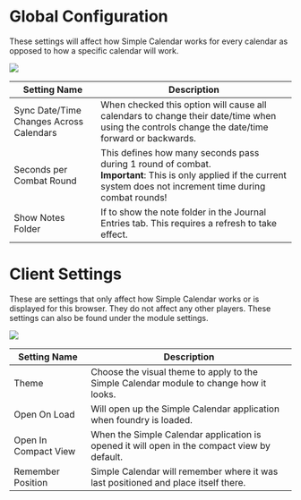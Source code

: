 # Global Configuration

These settings will affect how Simple Calendar works for every calendar as opposed to how a specific calendar will work.

![](media://global-config.png)

| Setting Name                            | Description                                                                                                                                                                |
|-----------------------------------------|----------------------------------------------------------------------------------------------------------------------------------------------------------------------------|
| Sync Date/Time Changes Across Calendars | When checked this option will cause all calendars to change their date/time when using the controls change the date/time forward or backwards.                             |
| Seconds per Combat Round                | This defines how many seconds pass during 1 round of combat.<br/>**Important**: This is only applied if the current system does not increment time during combat rounds!   |
| Show Notes Folder                       | If to show the note folder in the Journal Entries tab. This requires a refresh to take effect.                                                                             |

# Client Settings

These are settings that only affect how Simple Calendar works or is displayed for this browser. They do not affect any other players. These settings can also be found under the module settings.

![](media://client-settings.png)

| Setting Name         | Description                                                                                 |
|----------------------|---------------------------------------------------------------------------------------------|
| Theme                | Choose the visual theme to apply to the Simple Calendar module to change how it looks.      |
| Open On Load         | Will open up the Simple Calendar application when foundry is loaded.                        |
| Open In Compact View | When the Simple Calendar application is opened it will open in the compact view by default. |
| Remember Position    | Simple Calendar will remember where it was last positioned and place itself there.          |
